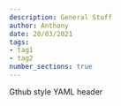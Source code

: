 ```yaml
---
description: General Stuff
author: Anthony
date: 20/03/2021
tags: 
- tag1
- tag2
number_sections: true
---
```


Gthub style YAML header

